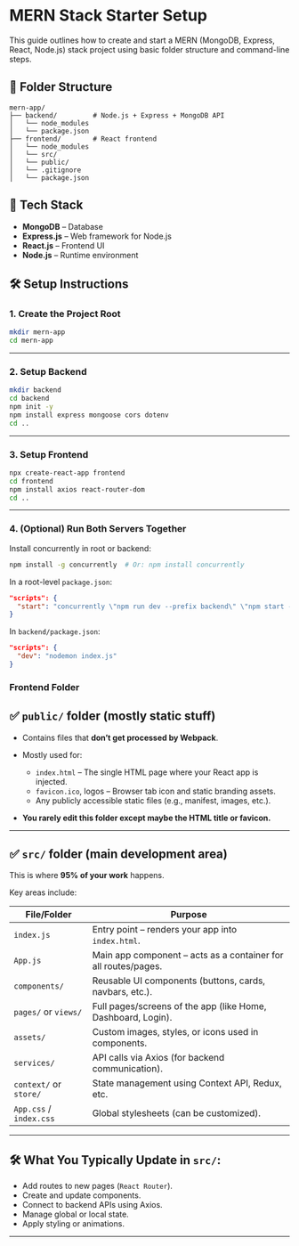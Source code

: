 # MERN Stack Starter Setup

This guide outlines how to create and start a MERN (MongoDB, Express, React, Node.js) stack project using basic folder structure and command-line steps.


## 📁 Folder Structure

```
mern-app/
├── backend/         # Node.js + Express + MongoDB API
│   └── node_modules
│   └── package.json  
├── frontend/        # React frontend
│   └── node_modules  
│   └── src/
│   └── public/
│   └── .gitignore
│   └── package.json
```

## 🧰 Tech Stack

- **MongoDB** – Database
- **Express.js** – Web framework for Node.js
- **React.js** – Frontend UI
- **Node.js** – Runtime environment


## 🛠️ Setup Instructions

### 1. Create the Project Root

```bash
mkdir mern-app
cd mern-app
````

---

### 2. Setup Backend

```bash
mkdir backend
cd backend
npm init -y
npm install express mongoose cors dotenv
cd ..
```

---

### 3. Setup Frontend

```bash
npx create-react-app frontend
cd frontend
npm install axios react-router-dom
cd ..
```

---

### 4. (Optional) Run Both Servers Together

Install concurrently in root or backend:

```bash
npm install -g concurrently  # Or: npm install concurrently
```

In a root-level `package.json`:

```json
"scripts": {
  "start": "concurrently \"npm run dev --prefix backend\" \"npm start --prefix frontend\""
}
```

In `backend/package.json`:

```json
"scripts": {
  "dev": "nodemon index.js"
}
```

### Frontend Folder 

## ✅ `public/` folder (mostly static stuff)

* Contains files that **don’t get processed by Webpack**.
* Mostly used for:

  * `index.html` – The single HTML page where your React app is injected.
  * `favicon.ico`, logos – Browser tab icon and static branding assets.
  * Any publicly accessible static files (e.g., manifest, images, etc.).
* **You rarely edit this folder except maybe the HTML title or favicon.**

---

## ✅ `src/` folder (main development area)

This is where **95% of your work** happens.

Key areas include:

| File/Folder             | Purpose                                                        |
| ----------------------- | -------------------------------------------------------------- |
| `index.js`              | Entry point – renders your app into `index.html`.              |
| `App.js`                | Main app component – acts as a container for all routes/pages. |
| `components/`           | Reusable UI components (buttons, cards, navbars, etc.).        |
| `pages/` or `views/`    | Full pages/screens of the app (like Home, Dashboard, Login).   |
| `assets/`               | Custom images, styles, or icons used in components.            |
| `services/`             | API calls via Axios (for backend communication).               |
| `context/` or `store/`  | State management using Context API, Redux, etc.                |
| `App.css` / `index.css` | Global stylesheets (can be customized).                        |

---

## 🛠️ What You Typically Update in `src/`:

* Add routes to new pages (`React Router`).
* Create and update components.
* Connect to backend APIs using Axios.
* Manage global or local state.
* Apply styling or animations.

---
